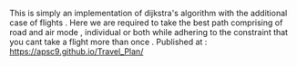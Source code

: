 This is simply an implementation of dijkstra's algorithm with the additional case of flights . Here we are required to take the best path comprising of road and air mode , individual or both while adhering to the constraint that you cant take a flight more than once .
Published at : https://apsc9.github.io/Travel_Plan/
